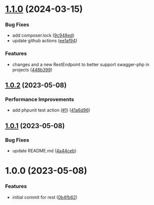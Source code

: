 # [1.1.0](https://github.com/byteshard/rest/compare/v1.0.2...v1.1.0) (2024-03-15)


### Bug Fixes

* add composer.lock ([9c948ed](https://github.com/byteshard/rest/commit/9c948ed009dfad88975751d0be3c9fd131e04c57))
* update github actions ([ee1af94](https://github.com/byteshard/rest/commit/ee1af9453734c471b0d16cb379a6e9a78ef82381))


### Features

* changes and a new RestEndpoint to better support swagger-php in projects ([448b399](https://github.com/byteshard/rest/commit/448b3998c8da03602939ab719ff7d3fe72df2865))

## [1.0.2](https://github.com/byteshard/rest/compare/v1.0.1...v1.0.2) (2023-05-08)


### Performance Improvements

* add phpunit test action ([#1](https://github.com/byteshard/rest/issues/1)) ([41a6d96](https://github.com/byteshard/rest/commit/41a6d9618d12dd602317b851f606ad8fca2499b3))

## [1.0.1](https://github.com/byteshard/rest/compare/v1.0.0...v1.0.1) (2023-05-08)


### Bug Fixes

* update README.md ([4a44ceb](https://github.com/byteshard/rest/commit/4a44ceb765789a97a965b0a7243c77308c9cd455))

# 1.0.0 (2023-05-08)


### Features

* initial commit for rest ([0b4fb62](https://github.com/byteshard/rest/commit/0b4fb62a05f4eb4b307491f695904626a978fcc8))
